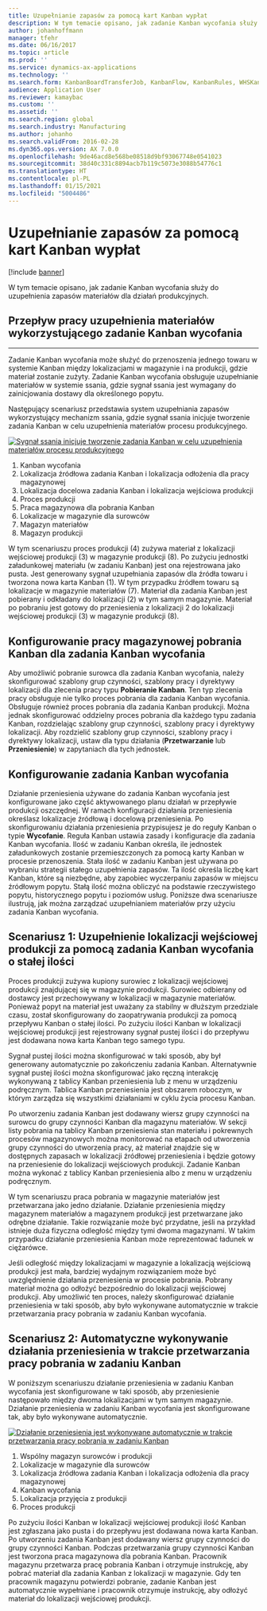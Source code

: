 ```yaml
---
title: Uzupełnianie zapasów za pomocą kart Kanban wypłat
description: W tym temacie opisano, jak zadanie Kanban wycofania służy do uzupełnienia zapasów materiałów dla działań produkcyjnych.
author: johanhoffmann
manager: tfehr
ms.date: 06/16/2017
ms.topic: article
ms.prod: ''
ms.service: dynamics-ax-applications
ms.technology: ''
ms.search.form: KanbanBoardTransferJob, KanbanFlow, KanbanRules, WHSKanbanWaveTable, WHSKanbanWaveTableListPage
audience: Application User
ms.reviewer: kamaybac
ms.custom: ''
ms.assetid: ''
ms.search.region: global
ms.search.industry: Manufacturing
ms.author: johanho
ms.search.validFrom: 2016-02-28
ms.dyn365.ops.version: AX 7.0.0
ms.openlocfilehash: 9de46acd8e568be08518d9bf93067748e0541023
ms.sourcegitcommit: 38d40c331c8894acb7b119c5073e3088b54776c1
ms.translationtype: HT
ms.contentlocale: pl-PL
ms.lasthandoff: 01/15/2021
ms.locfileid: "5004486"
---
```

# <a name="replenishment-with-withdrawal-kanbans"></a>Uzupełnianie zapasów za pomocą kart Kanban wypłat

[!include [banner](../includes/banner.md)]

W tym temacie opisano, jak zadanie Kanban wycofania służy do uzupełnienia zapasów materiałów dla działań produkcyjnych.

## <a name="workflow-for-material-replenishment-that-uses-the-withdrawal-kanban"></a>Przepływ pracy uzupełnienia materiałów wykorzystującego zadanie Kanban wycofania
-------------------------------------------------------------------

Zadanie Kanban wycofania może służyć do przenoszenia jednego towaru w systemie Kanban między lokalizacjami w magazynie i na produkcji, gdzie materiał zostanie zużyty. Zadanie Kanban wycofania obsługuje uzupełnianie materiałów w systemie ssania, gdzie sygnał ssania jest wymagany do zainicjowania dostawy dla określonego popytu. 

Następujący scenariusz przedstawia system uzupełniania zapasów wykorzystujący mechanizm ssania, gdzie sygnał ssania inicjuje tworzenie zadania Kanban w celu uzupełnienia materiałów procesu produkcyjnego. 

[![Sygnał ssania inicjuje tworzenie zadania Kanban w celu uzupełnienia materiałów procesu produkcyjnego](./media/material-replenishment-with-withdrawal-kanban.png)](./media/material-replenishment-with-withdrawal-kanban.png)

1.  Kanban wycofania
2.  Lokalizacja źródłowa zadania Kanban i lokalizacja odłożenia dla pracy magazynowej
3.  Lokalizacja docelowa zadania Kanban i lokalizacja wejściowa produkcji
4.  Proces produkcji
5.  Praca magazynowa dla pobrania Kanban
6.  Lokalizacje w magazynie dla surowców
7.  Magazyn materiałów
8.  Magazyn produkcji

W tym scenariuszu proces produkcji (4) zużywa materiał z lokalizacji wejściowej produkcji (3) w magazynie produkcji (8). Po zużyciu jednostki załadunkowej materiału (w zadaniu Kanban) jest ona rejestrowana jako pusta. Jest generowany sygnał uzupełniania zapasów dla źródła towaru i tworzona nowa karta Kanban (1). W tym przypadku źródłem towaru są lokalizacje w magazynie materiałów (7). Materiał dla zadania Kanban jest pobierany i odkładany do lokalizacji (2) w tym samym magazynie. Materiał po pobraniu jest gotowy do przeniesienia z lokalizacji 2 do lokalizacji wejściowej produkcji (3) w magazynie produkcji (8).

## <a name="configure-warehouse-work-for-kanban-picking-for-the-withdrawal-kanban"></a>Konfigurowanie pracy magazynowej pobrania Kanban dla zadania Kanban wycofania

Aby umożliwić pobranie surowca dla zadania Kanban wycofania, należy skonfigurować szablony grup czynności, szablony pracy i dyrektywy lokalizacji dla zlecenia pracy typu **Pobieranie Kanban**. Ten typ zlecenia pracy obsługuje nie tylko proces pobrania dla zadania Kanban wycofania. Obsługuje również proces pobrania dla zadania Kanban produkcji. Można jednak skonfigurować oddzielny proces pobrania dla każdego typu zadania Kanban, rozdzielając szablony grup czynności, szablony pracy i dyrektywy lokalizacji. Aby rozdzielić szablony grup czynności, szablony pracy i dyrektywy lokalizacji, ustaw dla typu działania (**Przetwarzanie** lub **Przeniesienie**) w zapytaniach dla tych jednostek.

## <a name="configure-the-withdrawal-kanban"></a>Konfigurowanie zadania Kanban wycofania

Działanie przeniesienia używane do zadania Kanban wycofania jest konfigurowane jako część aktywowanego planu działań w przepływie produkcji oszczędnej. W ramach konfiguracji działania przeniesienia określasz lokalizacje źródłową i docelową przeniesienia. Po skonfigurowaniu działania przeniesienia przypisujesz je do reguły Kanban o typie **Wycofanie**. Reguła Kanban ustawia zasady i konfiguracje dla zadania Kanban wycofania. Ilość w zadaniu Kanban określa, ile jednostek załadunkowych zostanie przemieszczonych za pomocą karty Kanban w procesie przenoszenia. Stała ilość w zadaniu Kanban jest używana po wybraniu strategii stałego uzupełnienia zapasów. Ta ilość określa liczbę kart Kanban, które są niezbędne, aby zapobiec wyczerpaniu zapasów w miejscu źródłowym popytu. Stałą ilość można obliczyć na podstawie rzeczywistego popytu, historycznego popytu i poziomów usług. Poniższe dwa scenariusze ilustrują, jak można zarządzać uzupełnianiem materiałów przy użyciu zadania Kanban wycofania.

## <a name="scenario-1-replenish-a-production-input-location-by-using-a-fixed-withdrawal-kanban"></a>Scenariusz 1: Uzupełnienie lokalizacji wejściowej produkcji za pomocą zadania Kanban wycofania o stałej ilości

Proces produkcji zużywa kupiony surowiec z lokalizacji wejściowej produkcji znajdującej się w magazynie produkcji. Surowiec odbierany od dostawcy jest przechowywany w lokalizacji w magazynie materiałów. Ponieważ popyt na materiał jest uważany za stabilny w dłuższym przedziale czasu, został skonfigurowany do zaopatrywania produkcji za pomocą przepływu Kanban o stałej ilości. Po zużyciu ilości Kanban w lokalizacji wejściowej produkcji jest rejestrowany sygnał pustej ilości i do przepływu jest dodawana nowa karta Kanban tego samego typu. 

Sygnał pustej ilości można skonfigurować w taki sposób, aby był generowany automatycznie po zakończeniu zadania Kanban. Alternatywnie sygnał pustej ilości można skonfigurować jako ręczną interakcję wykonywaną z tablicy Kanban przeniesienia lub z menu w urządzeniu podręcznym. Tablica Kanban przeniesienia jest obszarem roboczym, w którym zarządza się wszystkimi działaniami w cyklu życia procesu Kanban. 

Po utworzeniu zadania Kanban jest dodawany wiersz grupy czynności na surowcu do grupy czynności Kanban dla magazynu materiałów. W sekcji listy pobrania na tablicy Kanban przeniesienia stan materiału i pokrewnych procesów magazynowych można monitorować na etapach od utworzenia grupy czynności do utworzenia pracy, aż materiał znajdzie się w dostępnych zapasach w lokalizacji źródłowej przeniesienia i będzie gotowy na przeniesienie do lokalizacji wejściowych produkcji. Zadanie Kanban można wykonać z tablicy Kanban przeniesienia albo z menu w urządzeniu podręcznym. 

W tym scenariuszu praca pobrania w magazynie materiałów jest przetwarzana jako jedno działanie. Działanie przeniesienia między magazynem materiałów a magazynem produkcji jest przetwarzane jako odrębne działanie. Takie rozwiązanie może być przydatne, jeśli na przykład istnieje duża fizyczna odległość między tymi dwoma magazynami. W takim przypadku działanie przeniesienia Kanban może reprezentować ładunek w ciężarówce. 

Jeśli odległość między lokalizacjami w magazynie a lokalizacją wejściową produkcji jest mała, bardziej wydajnym rozwiązaniem może być uwzględnienie działania przeniesienia w procesie pobrania. Pobrany materiał można go odłożyć bezpośrednio do lokalizacji wejściowej produkcji. Aby umożliwić ten proces, należy skonfigurować działanie przeniesienia w taki sposób, aby było wykonywane automatycznie w trakcie przetwarzania pracy pobrania w zadaniu Kanban wycofania.

## <a name="scenario-2-automatically-complete-the-transfer-activity-when-kanban-picking-work-is-processed"></a>Scenariusz 2: Automatyczne wykonywanie działania przeniesienia w trakcie przetwarzania pracy pobrania w zadaniu Kanban

W poniższym scenariuszu działanie przeniesienia w zadaniu Kanban wycofania jest skonfigurowane w taki sposób, aby przeniesienie następowało między dwoma lokalizacjami w tym samym magazynie. Działanie przeniesienia w zadaniu Kanban wycofania jest skonfigurowane tak, aby było wykonywane automatycznie. 

[![Działanie przeniesienia jest wykonywane automatycznie w trakcie przetwarzania pracy pobrania w zadaniu Kanban](./media/transfer-activities-when-processing-kanban-picking.png)](./media/transfer-activities-when-processing-kanban-picking.png)

1.  Wspólny magazyn surowców i produkcji
2.  Lokalizacje w magazynie dla surowców
3.  Lokalizacja źródłowa zadania Kanban i lokalizacja odłożenia dla pracy magazynowej
4.  Kanban wycofania
5.  Lokalizacja przyjęcia z produkcji
6.  Proces produkcji

Po zużyciu ilości Kanban w lokalizacji wejściowej produkcji ilość Kanban jest zgłaszana jako pusta i do przepływu jest dodawana nowa karta Kanban. Po utworzeniu zadania Kanban jest dodawany wiersz grupy czynności do grupy czynności Kanban. Podczas przetwarzania grupy czynności Kanban jest tworzona praca magazynowa dla pobrania Kanban. Pracownik magazynu przetwarza pracę pobrania Kanban i otrzymuje instrukcję, aby pobrać materiał dla zadania Kanban z lokalizacji w magazynie. Gdy ten pracownik magazynu potwierdzi pobranie, zadanie Kanban jest automatycznie wypełniane i pracownik otrzymuje instrukcję, aby odłożyć materiał do lokalizacji wejściowej produkcji.

